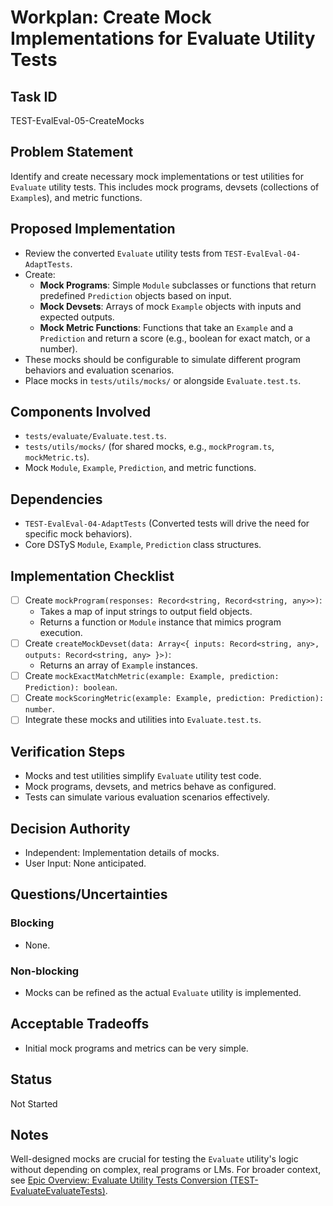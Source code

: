 # Workplan: Create Mock Implementations for Evaluate Utility Tests

## Task ID
TEST-EvalEval-05-CreateMocks

## Problem Statement
Identify and create necessary mock implementations or test utilities for `Evaluate` utility tests. This includes mock programs, devsets (collections of `Example`s), and metric functions.

## Proposed Implementation
- Review the converted `Evaluate` utility tests from `TEST-EvalEval-04-AdaptTests`.
- Create:
    - **Mock Programs**: Simple `Module` subclasses or functions that return predefined `Prediction` objects based on input.
    - **Mock Devsets**: Arrays of mock `Example` objects with inputs and expected outputs.
    - **Mock Metric Functions**: Functions that take an `Example` and a `Prediction` and return a score (e.g., boolean for exact match, or a number).
- These mocks should be configurable to simulate different program behaviors and evaluation scenarios.
- Place mocks in `tests/utils/mocks/` or alongside `Evaluate.test.ts`.

## Components Involved
- `tests/evaluate/Evaluate.test.ts`.
- `tests/utils/mocks/` (for shared mocks, e.g., `mockProgram.ts`, `mockMetric.ts`).
- Mock `Module`, `Example`, `Prediction`, and metric functions.

## Dependencies
- `TEST-EvalEval-04-AdaptTests` (Converted tests will drive the need for specific mock behaviors).
- Core DSTyS `Module`, `Example`, `Prediction` class structures.

## Implementation Checklist
- [ ] Create `mockProgram(responses: Record<string, Record<string, any>>)`:
    - Takes a map of input strings to output field objects.
    - Returns a function or `Module` instance that mimics program execution.
- [ ] Create `createMockDevset(data: Array<{ inputs: Record<string, any>, outputs: Record<string, any> }>)`:
    - Returns an array of `Example` instances.
- [ ] Create `mockExactMatchMetric(example: Example, prediction: Prediction): boolean`.
- [ ] Create `mockScoringMetric(example: Example, prediction: Prediction): number`.
- [ ] Integrate these mocks and utilities into `Evaluate.test.ts`.

## Verification Steps
- Mocks and test utilities simplify `Evaluate` utility test code.
- Mock programs, devsets, and metrics behave as configured.
- Tests can simulate various evaluation scenarios effectively.

## Decision Authority
- Independent: Implementation details of mocks.
- User Input: None anticipated.

## Questions/Uncertainties
### Blocking
- None.

### Non-blocking
- Mocks can be refined as the actual `Evaluate` utility is implemented.

## Acceptable Tradeoffs
- Initial mock programs and metrics can be very simple.

## Status
Not Started

## Notes
Well-designed mocks are crucial for testing the `Evaluate` utility's logic without depending on complex, real programs or LMs.
For broader context, see [Epic Overview: Evaluate Utility Tests Conversion (TEST-EvaluateEvaluateTests)](../../docs/planning/workplans/TEST-EvaluateEvaluateTests.md).